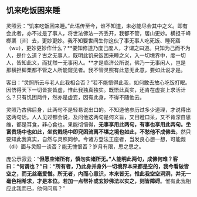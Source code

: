 ##  饥来吃饭困来睡

灵照云：“饥来吃饭困来睡。”此语传至今，谁不知道，未必能尽会其中之义。即有会此者，亦不过是了事人，将世法佛法一齐丢开，我都不管，居山更妙。横担千峰楖栗（jili）去，更妙更妙。我不知要世间生你这伙了事无事人吃死饭、睡死寤（wu），更妙更妙作什么？**要知修道乃度己度人，才谓之曰道。只知为己而不为人，是什么道？古之无事人，既明此饥来饭困来睡之义，入一切境界中，度一切人，皆知此义，而犹然一无事闲人。**才是临济公所说，佛乃一无事闲人，岂是那横担楖栗都不管之人所能窥见者。我不管灵照有此意无此意，要如此说才是。

客曰：“灵照所云与老人此我相合否？”若不能悟得此我，如何敢去放心吃饭打眠。因悟得天下一切皆妄皆虚，惟此我独真独实。既悟此真实，还肯在虚妄上求活计么？只有饥困两件，然亦是虚妄，因有此身，不得不随他云。

灵照乃古佛后身，此两句不是轻易说出口的。不知道他参历过多少道理，才说得出这两句话。人人见过都会说，及问他这两句是何义旨，又目瞪口呆，又不肯深自思维，都是耳食，非心食也。果能彻悟得，**无事享用此两句，有事也享用此两句。坐富贵场中也如此，坐贫贱场中即究困流离不堪之境也如此，不愁他不成佛去**。然只要知此我真实，自然与灵照同参。今诸方登法王座者，当发良心想一想，可能觌（di）面与灵照一谈否？能无愧恨否？岁月有限，思之思之。

庞公示寂云：“**但愿空诸所有，慎勿实诸所无。”人能明此两句，成佛何难？客曰：“何谓也？”曰：“所有者，乃此身并身外一切境界本来都是空的，我今看破皆空之，而无丝毫爱憎。所无者，内而心意识，本来皆无，惟此我空空洞洞，并无一毫色相希求，才是本位。若加一点帮补或玄妙佛法以实之，则皆障碍**。惟有此我相应此我而已，他何问焉？”

